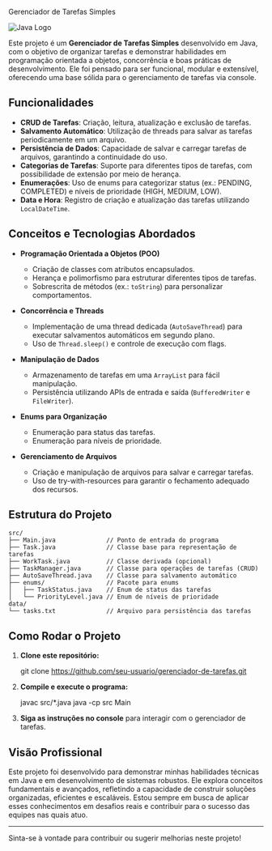 Gerenciador de Tarefas Simples

![Java Logo](https://upload.wikimedia.org/wikipedia/en/3/30/Java_programming_language_logo.svg)

Este projeto é um **Gerenciador de Tarefas Simples** desenvolvido em Java, com o objetivo de organizar tarefas e demonstrar habilidades em programação orientada a objetos, concorrência e boas práticas de desenvolvimento. Ele foi pensado para ser funcional, modular e extensível, oferecendo uma base sólida para o gerenciamento de tarefas via console.

## Funcionalidades

- **CRUD de Tarefas**: Criação, leitura, atualização e exclusão de tarefas.
- **Salvamento Automático**: Utilização de threads para salvar as tarefas periodicamente em um arquivo.
- **Persistência de Dados**: Capacidade de salvar e carregar tarefas de arquivos, garantindo a continuidade do uso.
- **Categorias de Tarefas**: Suporte para diferentes tipos de tarefas, com possibilidade de extensão por meio de herança.
- **Enumerações**: Uso de enums para categorizar status (ex.: PENDING, COMPLETED) e níveis de prioridade (HIGH, MEDIUM, LOW).
- **Data e Hora**: Registro de criação e atualização das tarefas utilizando `LocalDateTime`.

## Conceitos e Tecnologias Abordados

- **Programação Orientada a Objetos (POO)**
  - Criação de classes com atributos encapsulados.
  - Herança e polimorfismo para estruturar diferentes tipos de tarefas.
  - Sobrescrita de métodos (ex.: `toString`) para personalizar comportamentos.
  
- **Concorrência e Threads**
  - Implementação de uma thread dedicada (`AutoSaveThread`) para executar salvamentos automáticos em segundo plano.
  - Uso de `Thread.sleep()` e controle de execução com flags.
  
- **Manipulação de Dados**
  - Armazenamento de tarefas em uma `ArrayList` para fácil manipulação.
  - Persistência utilizando APIs de entrada e saída (`BufferedWriter` e `FileWriter`).
  
- **Enums para Organização**
  - Enumeração para status das tarefas.
  - Enumeração para níveis de prioridade.
  
- **Gerenciamento de Arquivos**
  - Criação e manipulação de arquivos para salvar e carregar tarefas.
  - Uso de try-with-resources para garantir o fechamento adequado dos recursos.

## Estrutura do Projeto

```
src/
├── Main.java              // Ponto de entrada do programa
├── Task.java              // Classe base para representação de tarefas
├── WorkTask.java          // Classe derivada (opcional)
├── TaskManager.java       // Classe para operações de tarefas (CRUD)
├── AutoSaveThread.java    // Classe para salvamento automático
├── enums/                 // Pacote para enums
│   ├── TaskStatus.java    // Enum de status das tarefas
│   └── PriorityLevel.java // Enum de níveis de prioridade
data/
└── tasks.txt              // Arquivo para persistência das tarefas
```

## Como Rodar o Projeto

1. **Clone este repositório:**

   git clone https://github.com/seu-usuario/gerenciador-de-tarefas.git

2. **Compile e execute o programa:**

   javac src/*.java
   java -cp src Main

3. **Siga as instruções no console** para interagir com o gerenciador de tarefas.

## Visão Profissional

Este projeto foi desenvolvido para demonstrar minhas habilidades técnicas em Java e em desenvolvimento de sistemas robustos. Ele explora conceitos fundamentais e avançados, refletindo a capacidade de construir soluções organizadas, eficientes e escaláveis. Estou sempre em busca de aplicar esses conhecimentos em desafios reais e contribuir para o sucesso das equipes nas quais atuo.

---

Sinta-se à vontade para contribuir ou sugerir melhorias neste projeto!
